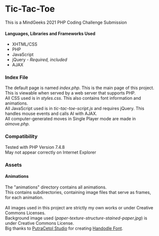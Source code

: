 # Tic-Tac-Toe
This is a MindGeeks 2021 PHP Coding Challenge Submission

#### Languages, Libraries and Frameworks Used
* XHTML/CSS
* PHP
* JavaScript
* jQuery - *Required, included*
* AJAX


### Index File
The default page is named *index.php*. This is the main page of this project.<br>
This is viewable when served by a web server that supports PHP.<br>
All CSS used is in *styles.css*. This also contains font information and animations.<br>
All JavaScript used is in *tic-tac-toe-script.js* and requires jQuery. This handles mouse events and calls AI with AJAX.<br>
All computer-generated moves in Single Player mode are made in *aimove.php*.

### Compatibility
Tested with PHP Version 7.4.8<br>
May not appear correctly on Internet Explorer

### Assets
#### Animations
The "animations" directory contains all animations.<br>
This contains subdirectories, containing image files that serve as frames, for each animation.<br>
<br>
All images used in this project are strictly my own works or under Creative Commons Licenses.<br>
Background image used (*paper-texture-structure-stained-paper.jpg*) is under Creative Commons License.<br>
Big thanks to <a href="https://putracetol.com/" target="_blank">PutraCetol Studio</a> for creating <a href="https://www.dafont.com/handodle.font" target="_blank">Handodle Font</a>.
